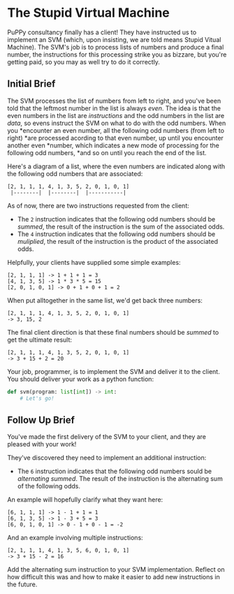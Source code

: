 # The Stupid Virtual Machine

PuPPy consultancy finally has a client! They have instructed us to implement an
SVM (which, upon insisting, we are told means Stupid Vitual Machine). The SVM's
job is to process lists of numbers and produce a final number, the instructions
for this processing strike you as bizzare, but you're getting paid, so you may
as well try to do it correctly.

## Initial Brief

The SVM processes the list of numbers from left to right, and you've been told
that the leftmost number in the list is always *even*. The idea is that the even
numbers in the list are *instructions* and the odd numbers in the list are
*data*, so evens instruct the SVM on what to do with the odd numbers. When you
*encounter an even number, all the following odd numbers (from left to right)
*are processed acording to that even number, up until you encounter another even
*number, which indicates a new mode of processing for the following odd numbers,
*and so on until you reach the end of the list.

Here's a diagram of a list, where the even numbers are indicated along with the
following odd numbers that are associated:

    [2, 1, 1, 1, 4, 1, 3, 5, 2, 0, 1, 0, 1]
     |--------|  |--------|  |-----------|

As of now, there are two instructions requested from the client:

  - The `2` instruction indicates that the following odd numbers should be
  *summed*, the result of the instruction is the sum of the associated odds.
  - The `4` instruction indicates that the following odd numbers should be
  *muliplied*, the result of the instruction is the product of the associated
  odds.

Helpfully, your clients have supplied some simple examples:

    [2, 1, 1, 1] -> 1 + 1 + 1 = 3
    [4, 1, 3, 5] -> 1 * 3 * 5 = 15
    [2, 0, 1, 0, 1] -> 0 + 1 + 0 + 1 = 2

When put alltogether in the same list, we'd get back three numbers:

    [2, 1, 1, 1, 4, 1, 3, 5, 2, 0, 1, 0, 1]
    -> 3, 15, 2

The final client direction is that these final numbers should be *summed* to get
the ultimate result:

    [2, 1, 1, 1, 4, 1, 3, 5, 2, 0, 1, 0, 1]
    -> 3 + 15 + 2 = 20

Your job, programmer, is to implement the SVM and deliver it to the client. You
should deliver your work as a python function:

```python
def svm(program: list[int]) -> int:
    # Let's go!
```

## Follow Up Brief
You've made the first delivery of the SVM to your client, and they are pleased with your work!

They've discovered they need to implement an additional instruction:

  - The `6` instruction indicates that the following odd numbers sould be
  *alternating summed*. The result of the instruction is the alternating sum of
  the following odds.

An example will hopefully clarify what they want here:

    [6, 1, 1, 1] -> 1 - 1 + 1 = 1
    [6, 1, 3, 5] -> 1 - 3 + 5 = 3
    [6, 0, 1, 0, 1] -> 0 - 1 + 0 - 1 = -2

And an example involving multiple instructions:

    [2, 1, 1, 1, 4, 1, 3, 5, 6, 0, 1, 0, 1]
    -> 3 + 15 - 2 = 16

Add the alternating sum instruction to your SVM implementation. Reflect on how
difficult this was and how to make it easier to add new instructions in the
future.
